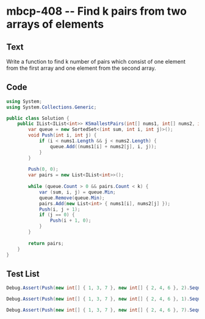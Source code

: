 # mbcp-408 -- Find k pairs from two arrays of elements

## Text

Write a function to find k number of pairs which consist of one element from the first array and one element from the second array.

## Code

```csharp
using System;
using System.Collections.Generic;

public class Solution {
    public IList<IList<int>> KSmallestPairs(int[] nums1, int[] nums2, int k) {
        var queue = new SortedSet<(int sum, int i, int j)>();
        void Push(int i, int j) {
            if (i < nums1.Length && j < nums2.Length) {
                queue.Add((nums1[i] + nums2[j], i, j));
            }
        }
        
        Push(0, 0);
        var pairs = new List<IList<int>>();
        
        while (queue.Count > 0 && pairs.Count < k) {
            var (sum, i, j) = queue.Min;
            queue.Remove(queue.Min);
            pairs.Add(new List<int> { nums1[i], nums2[j] });
            Push(i, j + 1);
            if (j == 0) {
                Push(i + 1, 0);
            }
        }
        
        return pairs;
    }
}
```

## Test List

```csharp
Debug.Assert(Push(new int[] { 1, 3, 7 }, new int[] { 2, 4, 6 }, 2).SequenceEqual(new List<List<int>> { new List<int> { 1, 2 }, new List<int> { 1, 4 } }));
```

```csharp
Debug.Assert(Push(new int[] { 1, 3, 7 }, new int[] { 2, 4, 6 }, 1).SequenceEqual(new int[][] { new int[] { 1, 2 } }));
```

```csharp
Debug.Assert(Push(new int[] { 1, 3, 7 }, new int[] { 2, 4, 6 }, 7).SequenceEqual(new List<int[]> { new int[] { 1, 2 }, new int[] { 1, 4 }, new int[] { 3, 2 }, new int[] { 1, 6 }, new int[] { 3, 4 }, new int[] { 3, 6 }, new int[] { 7, 2 } }));
```

